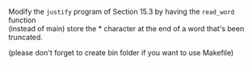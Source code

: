 Modify the ```justify``` program of Section 15.3 by having the ```read_word``` function<br />
(instead of main) store the * character at the end of a word that's been truncated. 

(please don't forget to create bin folder if you want to use Makefile)
